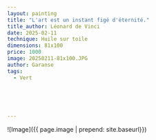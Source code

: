 ```yaml
---
layout: painting
title: "L'art est un instant figé d'éternité." 
title_author: Léonard de Vinci         
date: 2025-02-11
technique: Huile sur toile
dimensions: 81x100
price: 1000
image: 20250211-81x100.JPG
author: Garanse
tags:
  - Vert
  
 
  
  
  
---
```

![Image]({{ page.image | prepend: site.baseurl}})

